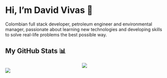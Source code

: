 
# Hi, I’m David Vivas 👋  
  
Colombian full stack developer, petroleum engineer and environmental manager, passionate about learning new technologies and developing skills to solve real-life problems the best possible way.
  
## My GitHub Stats 📊

<div style="display: flex; flex-direction: column;">
  
  <div align="center"> 
    <a href="https://github.com/Davidohiv7/convoychat">
      <img align="center" src="https://github-readme-stats.vercel.app/api/top-langs/?username=Davidohiv7" />
    </a>
  </div>
  
  <div align="center">
    <a href="https://github.com/Davidohiv7/github-readme-stats">
      <img align="left" src="https://github-readme-stats.vercel.app/api?username=Davidohiv7&count_private=true&show_icons=true" />
    </a>
  </div>
  
</div>

